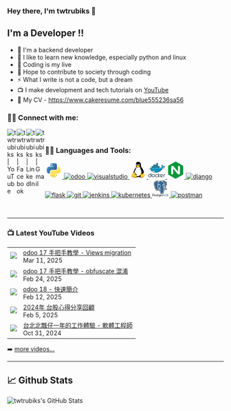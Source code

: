 ### Hey there, I'm twtrubiks 👋

## I'm a Developer !!

- 🔭 I'm a backend developer
- 🌱 I like to learn new knowledge, especially python and linux
- 👯 Coding is my live
- 🥅 Hope to contribute to society through coding
- ⚡  What I write is not a code, but a dream
- 📺 I make development and tech tutorials on [YouTube](https://www.youtube.com/user/blue524326)
- 🔭 My CV - https://www.cakeresume.com/blue555236sa56

### 🙋‍♂️ Connect with me:

[<img align="left" alt="twtrubiks | YouTube" width="22px" src="https://cdn.jsdelivr.net/npm/simple-icons@v3/icons/youtube.svg" />][youtube]
[<img align="left" alt="twtrubiks | Facebook" width="22px" src="https://cdn.jsdelivr.net/npm/simple-icons@v3/icons/facebook.svg" />][facebook]
[<img align="left" alt="twtrubiks | LinkedIn" width="22px" src="https://cdn.jsdelivr.net/npm/simple-icons@v3/icons/linkedin.svg" />][linkedin]
[<img align="left" alt="twtrubiks | Gmail" width="22px" src="https://cdn.jsdelivr.net/npm/simple-icons@v3/icons/gmail.svg" />][gmail]

<br />

### 👨‍💻 Languages and Tools:

<p align="left"> <a href="https://www.python.org" target="_blank"> <img src="https://raw.githubusercontent.com/devicons/devicon/master/icons/python/python-original.svg" alt="python" width="40" height="40"/> <a href="https://www.odoo.com/" target="_blank"> <img src="https://upload.wikimedia.org/wikipedia/commons/thumb/5/50/Odoo_logo.svg/320px-Odoo_logo.svg.png" alt="odoo" width="65" height="40"/> </a> <a href="https://code.visualstudio.com/" target="_blank"> <img src="https://upload.wikimedia.org/wikipedia/commons/thumb/9/9a/Visual_Studio_Code_1.35_icon.svg/240px-Visual_Studio_Code_1.35_icon.svg.png" alt="visualstudio" width="40" height="40"/> </a> <a href="https://www.linux.org/" target="_blank"> <img src="https://raw.githubusercontent.com/devicons/devicon/master/icons/linux/linux-original.svg" alt="linux" width="40" height="40"/> <a href="https://www.docker.com/" target="_blank"> <img src="https://raw.githubusercontent.com/devicons/devicon/master/icons/docker/docker-original-wordmark.svg" alt="docker" width="40" height="40"/> </a> </a> <a href="https://www.nginx.com" target="_blank"> <img src="https://raw.githubusercontent.com/devicons/devicon/master/icons/nginx/nginx-original.svg" alt="nginx" width="40" height="40"/> </a> </a> <a href="https://www.djangoproject.com/" target="_blank"> <img src="https://upload.wikimedia.org/wikipedia/commons/7/75/Django_logo.svg" alt="django" width="40" height="40"/> </a> <a href="https://flask.palletsprojects.com/" target="_blank"> <img src="https://www.vectorlogo.zone/logos/pocoo_flask/pocoo_flask-icon.svg" alt="flask" width="40" height="40"/> </a> <a href="https://git-scm.com/" target="_blank"> <img src="https://www.vectorlogo.zone/logos/git-scm/git-scm-icon.svg" alt="git" width="40" height="40"/> </a> <a href="https://www.jenkins.io" target="_blank"> <img src="https://www.vectorlogo.zone/logos/jenkins/jenkins-icon.svg" alt="jenkins" width="40" height="40"/> </a> <a href="https://kubernetes.io" target="_blank"> <img src="https://www.vectorlogo.zone/logos/kubernetes/kubernetes-icon.svg" alt="kubernetes" width="40" height="40"/> </a> <a href="https://www.postgresql.org" target="_blank"> <img src="https://raw.githubusercontent.com/devicons/devicon/master/icons/postgresql/postgresql-original-wordmark.svg" alt="postgresql" width="40" height="40"/> </a> <a href="https://postman.com" target="_blank"> <img src="https://www.vectorlogo.zone/logos/getpostman/getpostman-icon.svg" alt="postman" width="40" height="40"/> </a> </p>

<br />

---

### 📺 Latest YouTube Videos

<table>
    <tbody>
<!-- YOUTUBE:START --><tr><td><a href="https://www.youtube.com/watch?v=G_r0g_Rj9Xk"><img width="140px" src="https://i.ytimg.com/vi/G_r0g_Rj9Xk/mqdefault.jpg"></a></td>
<td><a href="https://www.youtube.com/watch?v=G_r0g_Rj9Xk">odoo 17 手把手教學 - Views migration</a><br/>Mar 11, 2025</td></tr>
<tr><td><a href="https://www.youtube.com/watch?v=AJksUa9GLP4"><img width="140px" src="https://i.ytimg.com/vi/AJksUa9GLP4/mqdefault.jpg"></a></td>
<td><a href="https://www.youtube.com/watch?v=AJksUa9GLP4">odoo 17 手把手教學 - obfuscate 混淆</a><br/>Feb 24, 2025</td></tr>
<tr><td><a href="https://www.youtube.com/watch?v=JgUZMSeVgIs"><img width="140px" src="https://i.ytimg.com/vi/JgUZMSeVgIs/mqdefault.jpg"></a></td>
<td><a href="https://www.youtube.com/watch?v=JgUZMSeVgIs">odoo 18 - 快速簡介</a><br/>Feb 12, 2025</td></tr>
<tr><td><a href="https://www.youtube.com/watch?v=jK80jBo0w_M"><img width="140px" src="https://i.ytimg.com/vi/jK80jBo0w_M/mqdefault.jpg"></a></td>
<td><a href="https://www.youtube.com/watch?v=jK80jBo0w_M">2024年 台股心得分享回顧</a><br/>Feb 5, 2025</td></tr>
<tr><td><a href="https://www.youtube.com/watch?v=bEfa4qMsvS8"><img width="140px" src="https://i.ytimg.com/vi/bEfa4qMsvS8/mqdefault.jpg"></a></td>
<td><a href="https://www.youtube.com/watch?v=bEfa4qMsvS8">台北北飄仔一年的工作體驗 - 軟體工程師</a><br/>Oct 31, 2024</td></tr>
<!-- YOUTUBE:END -->
    </tbody>
</table>

➡️ [more videos...](https://www.youtube.com/user/blue524326)

---

## 📈 Github Stats

<p align="left">
  <img align="left" alt="twtrubiks's GitHub Stats" src="https://github-readme-stats.vercel.app/api?username=twtrubiks&show_icons=true&hide_border=true" />
</p>

[youtube]: https://www.youtube.com/user/blue524326
[linkedin]: https://www.linkedin.com/in/twtrubiks-a09330145/
[facebook]: https://www.facebook.com/TWTRubiks
[gmail]: mailto:twtrubiks@gmail.com
